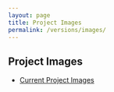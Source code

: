 ```yaml
---
layout: page
title: Project Images
permalink: /versions/images/
---
```


Project Images
---

* [Current Project Images](current/)
